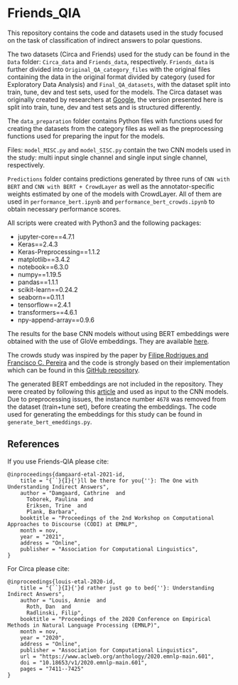 # Friends_QIA

This repository contains the code and datasets used in the study focused on the task of classification of indirect answers to polar questions.

The two datasets (Circa and Friends) used for the study can be found in the `Data` folder: `Circa_data` and `Friends_data`, respectively. `Friends_data` is further divided into `Original_QA_category_files` with the original files containing the data in the original format divided by category (used for Exploratory Data Analysis) and `Final_QA_datasets`, with the dataset split into train, tune, dev and test sets, used for the models. The Circa dataset was originally created by researchers at [Google](https://github.com/google-research-datasets/circa), the version presented here is split into train, tune, dev and test sets and is structured differently.

The `data_preparation` folder contains Python files with functions used for creating the datasets from the category files as well as the preprocessing functions used for preparing the input for the models.

Files: `model_MISC.py` and `model_SISC.py` contain the two CNN models used in the study: multi input single channel and single input single channel, respectively.

`Predictions` folder contains predictions generated by three runs of `CNN with BERT` and `CNN with BERT + CrowdLayer` as well as the annotator-specific weights estimated by one of the models with CrowdLayer. All of them are used in `performance_bert.ipynb` and `performance_bert_crowds.ipynb` to obtain necessary performance scores.

All scripts were created with Python3 and the following packages:
- jupyter-core==4.7.1
- Keras==2.4.3
- Keras-Preprocessing==1.1.2
- matplotlib==3.4.2
- notebook==6.3.0
- numpy==1.19.5
- pandas==1.1.1
- scikit-learn==0.24.2
- seaborn==0.11.1
- tensorflow==2.4.1
- transformers==4.6.1
- npy-append-array==0.9.6

The results for the base CNN models without using BERT embeddings were obtained with the use of GloVe embeddings. They are available [here](https://nlp.stanford.edu/projects/glove/).

The crowds study was inspired by the paper by [Filipe Rodrigues and Francisco C. Pereira](https://arxiv.org/pdf/1709.01779.pdf) and the code is strongly based on their implementation which can be found in this [GitHub repository](https://github.com/fmpr/CrowdLayer).

The generated BERT embeddings are not included in the repository. They were created by following this [article](https://huggingface.co/bert-base-cased) and used as input to the CNN models. Due to preprocessing issues, the instance number `4678` was removed from the dataset (train+tune set), before creating the embeddings.
The code used for generating the embeddings for this study can be found in `generate_bert_emeddings.py`.


## References

If you use Friends-QIA please cite:
```
@inproceedings{damgaard-etal-2021-id,
    title = "{``}{I}{'}ll be there for you{''}: The One with Understanding Indirect Answers",
    author = "Damgaard, Cathrine  and
      Toborek, Paulina  and
      Eriksen, Trine  and
      Plank, Barbara",
    booktitle = "Proceedings of the 2nd Workshop on Computational Approaches to Discourse (CODI) at EMNLP",
    month = nov,
    year = "2021",
    address = "Online",
    publisher = "Association for Computational Linguistics",
}
```


For Circa please cite:
```
@inproceedings{louis-etal-2020-id,
    title = "{``}{I}{'}d rather just go to bed{''}: Understanding Indirect Answers",
    author = "Louis, Annie  and
      Roth, Dan  and
      Radlinski, Filip",
    booktitle = "Proceedings of the 2020 Conference on Empirical Methods in Natural Language Processing (EMNLP)",
    month = nov,
    year = "2020",
    address = "Online",
    publisher = "Association for Computational Linguistics",
    url = "https://www.aclweb.org/anthology/2020.emnlp-main.601",
    doi = "10.18653/v1/2020.emnlp-main.601",
    pages = "7411--7425"
}
```


